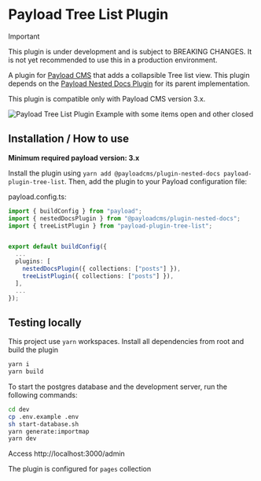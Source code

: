 # Payload Tree List Plugin

> [!IMPORTANT]
> This plugin is under development and is subject to BREAKING CHANGES. It is not yet recommended to use this in a production environment.


A plugin for [Payload CMS](https://github.com/payloadcms/payload) that adds a collapsible Tree list view. This plugin depends on the [Payload Nested Docs Plugin](https://github.com/payloadcms/payload/tree/beta/packages/plugin-nested-docs) for its parent implementation.

This plugin is compatible only with Payload CMS version 3.x.

![Payload Tree List Plugin Example with some items open and other closed](./images/payload-plugin-tree-list.gif)

## Installation / How to use

**Minimum required payload version: 3.x**

Install the plugin using `yarn add @payloadcms/plugin-nested-docs payload-plugin-tree-list`. Then, add the plugin to your Payload configuration file:

payload.config.ts:

```ts
import { buildConfig } from "payload";
import { nestedDocsPlugin } from "@payloadcms/plugin-nested-docs";
import { treeListPlugin } from "payload-plugin-tree-list";


export default buildConfig({
  ...
  plugins: [
    nestedDocsPlugin({ collections: ["posts"] }),
    treeListPlugin({ collections: ["posts"] }),
  ],
  ...
});

```

## Testing locally

This project use `yarn` workspaces.
Install all dependencies from root and build the plugin

```sh
yarn i
yarn build
```


To start the postgres database and the development server, run the following commands:

```sh
cd dev
cp .env.example .env
sh start-database.sh
yarn generate:importmap
yarn dev
```

Access http://localhost:3000/admin

The plugin is configured for `pages` collection


